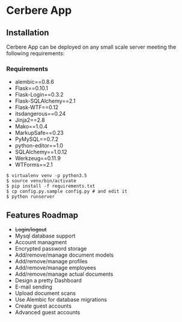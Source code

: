 # Cerbere App

## Installation
Cerbere App can be deployed on any small scale server meeting the following requirements:

### Requirements

+ alembic==0.8.6
+ Flask==0.10.1
+ Flask-Login==0.3.2
+ Flask-SQLAlchemy==2.1
+ Flask-WTF==0.12
+ itsdangerous==0.24
+ Jinja2==2.8
+ Mako==1.0.4
+ MarkupSafe==0.23
+ PyMySQL==0.7.2
+ python-editor==1.0
+ SQLAlchemy==1.0.12
+ Werkzeug==0.11.9
+ WTForms==2.1

```
$ virtualenv venv -p python3.5
$ source venv/bin/activate
$ pip install -f requirements.txt
$ cp config.py.sample config.py # and edit it
$ python runserver
```

## Features Roadmap
+ ~~Login/logout~~
+ Mysql database support
+ Account managment
+ Encrypted password storage
+ Add/remove/manage document models
+ Add/remove/manage profiles
+ Add/remove/manage employees
+ Add/remove/manage actual documents
+ Design a pretty Dashboard
+ E-mail sending
+ Upload document scans
+ Use Alembic for database migrations
+ Create guest accounts
+ Advanced guest accounts
